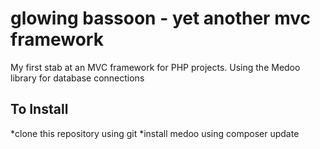 # glowing bassoon - yet another mvc framework

My first stab at an MVC framework for PHP projects. Using the Medoo library for database connections

To Install
----------

*clone this repository using git
*install medoo using composer update


